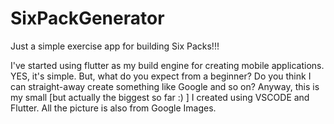 # SixPackGenerator
Just a simple exercise app for building Six Packs!!!

I've started using flutter as my build engine for creating mobile applications.
YES, it's simple. But, what do you expect from a beginner? 
Do you think I can straight-away create something like Google and so on?
Anyway, this is my small [but actually the biggest so far :) ] 
I created using VSCODE and Flutter.
All the picture is also from Google Images.
